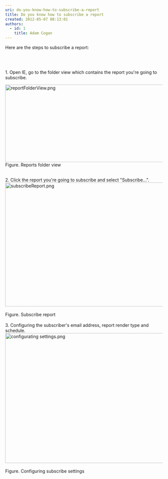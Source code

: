```yaml
---
uri: do-you-know-how-to-subscribe-a-report
title: Do you know how to subscribe a report
created: 2012-05-07 08:13:01
authors:
  - id: 1
    title: Adam Cogan
---
```





<span class='intro'> ​Here are&#160;the steps to subscribe&#160;a report&#58;<div><br></div>
​ </span>

​1. Open IE,&#160;go to the folder view which contains the report you're going to subscribe.<div><img src="/PublishingImages/reportFolderView.png" alt="reportFolderView.png" class="ssw-rteStyle-ImageArea" style="width&#58;547px;height&#58;247px;" /><div><div class="ssw-rteStyle-FigureNormal">Figure. Reports folder view</div>
<div><br><div><div>2.&#160;Click the report you're going to subscribe and select &quot;Subscribe...&quot;.</div>
<div><img src="/PublishingImages/subscribeReport.png" alt="subscribeReport.png" class="ssw-rteStyle-ImageArea" style="width&#58;547px;height&#58;395px;" />&#160;</div>
<div class="ssw-rteStyle-FigureNormal">Figure. Subscribe report</div>
<div class="ssw-rteStyle-FigureNormal"><br></div>
<div>3.&#160;Configuring​ the subscriber's email address, report render&#160;type and schedule.</div>
<div><img src="/PublishingImages/configurating%20settings.png" alt="configurating settings.png" class="ssw-rteStyle-ImageArea" style="width&#58;547px;height&#58;414px;" />&#160;</div>
<div class="ssw-rteStyle-FigureNormal">Figure. Configuring subscribe settings</div>
<div><br><br><br><br><br></div></div></div></div></div>


